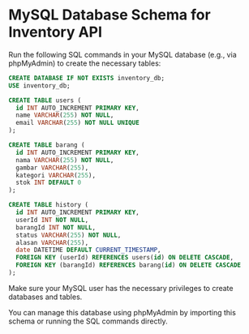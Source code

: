 # MySQL Database Schema for Inventory API

Run the following SQL commands in your MySQL database (e.g., via phpMyAdmin) to create the necessary tables:

```sql
CREATE DATABASE IF NOT EXISTS inventory_db;
USE inventory_db;

CREATE TABLE users (
  id INT AUTO_INCREMENT PRIMARY KEY,
  name VARCHAR(255) NOT NULL,
  email VARCHAR(255) NOT NULL UNIQUE
);

CREATE TABLE barang (
  id INT AUTO_INCREMENT PRIMARY KEY,
  nama VARCHAR(255) NOT NULL,
  gambar VARCHAR(255),
  kategori VARCHAR(255),
  stok INT DEFAULT 0
);

CREATE TABLE history (
  id INT AUTO_INCREMENT PRIMARY KEY,
  userId INT NOT NULL,
  barangId INT NOT NULL,
  status VARCHAR(255) NOT NULL,
  alasan VARCHAR(255),
  date DATETIME DEFAULT CURRENT_TIMESTAMP,
  FOREIGN KEY (userId) REFERENCES users(id) ON DELETE CASCADE,
  FOREIGN KEY (barangId) REFERENCES barang(id) ON DELETE CASCADE
);
```

Make sure your MySQL user has the necessary privileges to create databases and tables.

You can manage this database using phpMyAdmin by importing this schema or running the SQL commands directly.
